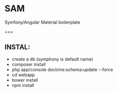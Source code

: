 SAM
===

Symfony/Angular Material boilerplate

===

## INSTAL:
* create a db (symphony is default name)
* composer install
* php app/console doctrine:schema:update --force
* cd webapp
* bower install
* npm install
